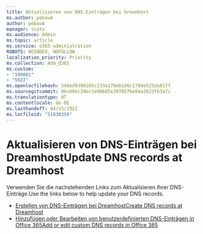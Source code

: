 ```yaml
---
title: Aktualisieren von DNS-Einträgen bei Dreamhost
ms.author: pebaum
author: pebaum
manager: scotv
ms.audience: Admin
ms.topic: article
ms.service: o365-administration
ROBOTS: NOINDEX, NOFOLLOW
localization_priority: Priority
ms.collection: Adm_O365
ms.custom:
- "100001"
- "5822"
ms.openlocfilehash: 540ed9398105c233a170e6a36c1704e525da81ff
ms.sourcegitcommit: 8bc60ec34bc1e40685e3976576e04a2623f63a7c
ms.translationtype: HT
ms.contentlocale: de-DE
ms.lasthandoff: 04/15/2021
ms.locfileid: "51830356"
---
```

# <a name="update-dns-records-at-dreamhost"></a><span data-ttu-id="430a2-102">Aktualisieren von DNS-Einträgen bei Dreamhost</span><span class="sxs-lookup"><span data-stu-id="430a2-102">Update DNS records at Dreamhost</span></span>

<span data-ttu-id="430a2-103">Verwenden Sie die nachstehenden Links zum Aktualisieren Ihrer DNS-Einträge.</span><span class="sxs-lookup"><span data-stu-id="430a2-103">Use the links below to help update your DNS records.</span></span>

- [<span data-ttu-id="430a2-104">Erstellen von DNS-Einträgen bei Dreamhost</span><span class="sxs-lookup"><span data-stu-id="430a2-104">Create DNS records at Dreamhost</span></span>](https://docs.microsoft.com/microsoft-365/admin/dns/create-dns-records-at-dreamhost?view=o365-worldwide)
- [<span data-ttu-id="430a2-105">Hinzufügen oder Bearbeiten von benutzerdefinierten DNS-Einträgen in Office 365</span><span class="sxs-lookup"><span data-stu-id="430a2-105">Add or edit custom DNS records in Office 365</span></span>](https://docs.microsoft.com/microsoft-365/admin/setup/add-domain#add-or-edit-custom-dns-records)